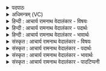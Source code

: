 <details><summary>पदपाठः</summary>

अ꣣ग्नि꣡ना꣢। अ꣣ग्निः꣢। सम्। इ꣣ध्यते। कविः꣢। गृ꣣ह꣢प꣢तिः। गृ꣣ह꣢। प꣣तिः। यु꣡वा꣢꣯। ह꣣व्य꣢वाट्। ह꣣व्य। वा꣢ट्। जु꣣ह्वा꣢स्यः। जु꣣हू꣢। आ꣣स्यः। ८४४।
</details>

<details><summary>अधिमन्त्रम् (VC)</summary>

- अग्निः
- मेधातिथिः काण्वः
- गायत्री
- षड्जः
</details>

<details><summary>हिन्दी : आचार्य रामनाथ वेदालंकार - विषयः</summary>

प्रथम मन्त्र में परमात्मा का विषय और यज्ञ का विषय वर्णित है।
</details>

<details><summary>हिन्दी : आचार्य रामनाथ वेदालंकार - पदार्थः</summary>

पदार्थान्वयभाषाः -  प्रथम—परमात्मा के पक्ष में। (अग्निना) नेता जीवात्मा द्वारा (अग्निः) नेता परमात्मा (समिध्यते) हृदय में प्रदीप्त किया जाता है, जो परमात्मा (कविः) दूरदर्शी, बुद्धिमान् (गृहपतिः) घरों का रक्षक, (युवा) सदा युवक, अर्थात् युवक के समान अपार सामर्थ्यवाला, (हव्यवाट्) आत्मसमर्पण को स्वीकार करनेवाला अथवा दातव्य पदार्थों को प्राप्त करानेवाला, और (जुह्वास्यः) वेदवाणी-रूप मुखवाला है ॥ द्वितीय—यज्ञाग्नि के पक्ष में। (अग्निना) आहिताग्नि यजमान द्वारा उत्पन्न आग से (अग्निः) आहवनीय अग्नि (समिध्यते) प्रदीप्त किया जाता है, जो आहवनीय अग्नि (कविः) गतिमय ज्वालाओंवाला, (गृहपतिः) घरों का रक्षक, (युवा) होमे हुए द्रव्य को जलाकर सूक्ष्म करके स्थानान्तर में पहुँचानेवाला और (जुह्वास्यः) घृत से भरी हुई स्रुवा जिसके ज्वालारूप मुख में पड़ती है, ऐसा है ॥१॥ इस मन्त्र में श्लेषालङ्कार है। प्रथम अर्थ में ‘जुह्वास्यः’ में रूपक है ॥१॥
</details>

<details><summary>हिन्दी : आचार्य रामनाथ वेदालंकार - भावार्थः</summary>

भावार्थभाषाः -  जैसे आत्माग्नि परमात्माग्नि को प्रदीप्त करके उसके तेज द्वारा पहले से भी अधिक दीप्त होकर उत्कर्ष धारण करता है,वैसे ही मनुष्य यज्ञाग्नि को प्रदीप्त करके उसमें होम के द्वारा वायुशुद्धि करके,आरोग्य प्राप्त कर,अग्नि के समान तेजस्वी होकर स्वयं को उन्नत करता है ॥१॥
</details>

<details><summary>संस्कृत : आचार्य रामनाथ वेदालंकार - विषयः</summary>

अथ परमात्मविषयं यज्ञविषयं चाह।
</details>

<details><summary>संस्कृत : आचार्य रामनाथ वेदालंकार - पदार्थः</summary>

पदार्थान्वयभाषाः -  प्रथमः—परमात्मपरः। (अग्निना) नायकेन जीवात्मना (अग्निः) नायकः परमात्मा (समिध्यते) हृदये प्रदीप्यते, यः परमात्मा (कविः क्रान्तद्रष्टा) मेधावी, (गृहपतिः) गृहाणां रक्षकः (युवा) नित्यतरुणः, तरुण इव अपारसामर्थ्यवान्, (हव्यवाट्) हव्यम् आत्मसमर्पणं वहति स्वीकरोतीति सः, यद्वा हव्यानि दातव्यानि वस्तूनि (वहति) प्रापयतीति सः, (जुह्वास्य) जुहूः वेदवागेव आस्यं मुखं यस्य सः, वर्तते ॥ द्वितीयः—यज्ञाग्निपरः। (अग्निना) आहिताग्निना यजमानेन (अग्निः) आहवनीयाग्निः (समिध्यते) प्रदीप्यते, यः आहवनीयाग्निः (कविः) गतिमयज्वालः। [कवते गतिकर्मा। निघं० २।१४।] (गृहपतिः) गृहाणां रक्षकः, (युवा) हुतस्य द्रव्यस्य विभाजकः। [यु मिश्रणामिश्रणयोः। यौति मिश्रयति अमिश्रयति वा यः सः। ‘कनिन् युवृषि’ उ० १।५६ इत्यनेन कनिन् प्रत्ययः।] (हव्यवाट्) हव्यं हुतं द्रव्यं वहति दाहेन सूक्ष्मीकृत्य स्थानान्तरं प्रापयतीति सः। [वहश्च। अ० ३।२।६४। इति ण्विप्रत्ययः।] (जुह्वास्यः) जुहूः घृतपूर्णा स्रुग् आस्ये ज्वालारूपे यस्य तादृशश्च वर्तते ॥१॥२ अत्र श्लेषालङ्कारः। प्रथमेऽर्थे च ‘जुह्वास्यः’ इत्यत्र रूपकम् ॥१॥
</details>

<details><summary>संस्कृत : आचार्य रामनाथ वेदालंकार - भावार्थः</summary>

भावार्थभाषाः -  यथाऽऽत्माग्निः परमात्माग्निं समेध्य तत्तेजसा पूर्वतोऽप्यधिकं दीप्तः सन्नुत्कर्षं धत्ते,तथा मनुष्यो यज्ञाग्निं प्रदीप्य तत्र होमकरणेन वायुशुद्धिं कृत्वाऽऽरोग्यं प्राप्याऽग्निवत् तेजस्वी च भूत्वा स्वात्मानमुन्नयति ॥१॥
</details>

<details><summary>संस्कृत : आचार्य रामनाथ वेदालंकार - पादटिप्पनी</summary>

टिप्पणी:   १. ऋ० १।१२।६। २. ऋग्भाष्ये दयानन्दर्षिर्मन्त्रमिमम्—“अग्निना व्यापकेन विद्युदाख्येन अग्निः प्रसिद्धो रूपवान् दहनशीलः पृथिवीरथः सूर्यलोकस्थश्च समिध्यते सम्यक् प्रदीप्यते” इत्यादिरूपेण भौतिकपक्षे व्याख्यातवान्।
</details>